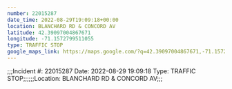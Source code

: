 ```yaml
---
number: 22015287
date_time: 2022-08-29T19:09:18+00:00
location: BLANCHARD RD & CONCORD AV
latitude: 42.39097004867671
longitude: -71.1572799511055
type: TRAFFIC STOP
google_maps_link: https://maps.google.com/?q=42.39097004867671,-71.1572799511055
---
```


;;;Incident #: 22015287  Date: 2022-08-29 19:09:18   Type: TRAFFIC STOP;;;;;;Location: BLANCHARD RD & CONCORD AV;;;
